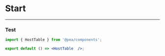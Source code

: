 # Start


---

### Test

```jsx
import { HostTable } from '@pea/components';

export default () => <HostTable  />;
```
